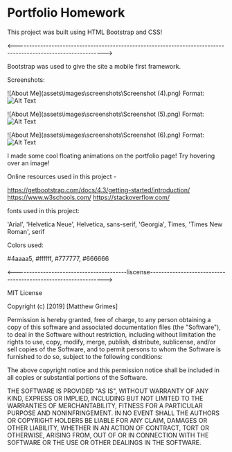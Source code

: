 # Portfolio Homework

This project was built using HTML Bootstrap and CSS!

<-------------------------------------------------------------------------------------------------------------->


Bootstrap was used to give the site a mobile first framework.

Screenshots:

![About Me](assets\images\screenshots\Screenshot (4).png)
Format: ![Alt Text](url)

![About Me](assets\images\screenshots\Screenshot (5).png)
Format: ![Alt Text](url)

![About Me](assets\images\screenshots\Screenshot (6).png)
Format: ![Alt Text](url)

I made some cool floating animations on the portfolio page! Try hovering over an image!


Online resources used in this project -

https://getbootstrap.com/docs/4.3/getting-started/introduction/
https://www.w3schools.com/
https://stackoverflow.com/

fonts used in this project:

'Arial', 'Helvetica Neue', Helvetica, sans-serif, 'Georgia', Times, 'Times New Roman', serif

Colors used:

#4aaaa5, #ffffff, #777777, #666666

<----------------------------------------liscense-------------------------------------------------------------->

MIT License

Copyright (c) [2019] [Matthew Grimes]

Permission is hereby granted, free of charge, to any person obtaining a copy
of this software and associated documentation files (the "Software"), to deal
in the Software without restriction, including without limitation the rights
to use, copy, modify, merge, publish, distribute, sublicense, and/or sell
copies of the Software, and to permit persons to whom the Software is
furnished to do so, subject to the following conditions:

The above copyright notice and this permission notice shall be included in all
copies or substantial portions of the Software.

THE SOFTWARE IS PROVIDED "AS IS", WITHOUT WARRANTY OF ANY KIND, EXPRESS OR
IMPLIED, INCLUDING BUT NOT LIMITED TO THE WARRANTIES OF MERCHANTABILITY,
FITNESS FOR A PARTICULAR PURPOSE AND NONINFRINGEMENT. IN NO EVENT SHALL THE
AUTHORS OR COPYRIGHT HOLDERS BE LIABLE FOR ANY CLAIM, DAMAGES OR OTHER
LIABILITY, WHETHER IN AN ACTION OF CONTRACT, TORT OR OTHERWISE, ARISING FROM,
OUT OF OR IN CONNECTION WITH THE SOFTWARE OR THE USE OR OTHER DEALINGS IN THE
SOFTWARE.